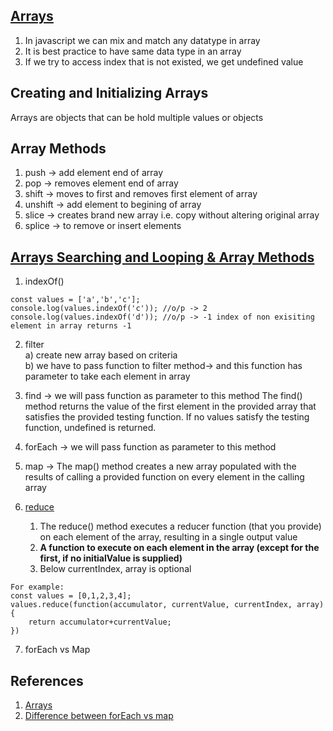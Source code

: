 ## [Arrays](./../arrays.js)
1) In javascript we can mix and match any datatype in array
2) It is best practice to have same data type in an array
3) If we try to access index that is not existed, we get undefined value


## Creating and Initializing Arrays
Arrays are objects that can be hold multiple values or objects

## Array Methods
1) push -> add element end of array
2) pop -> removes element end of array 
3) shift -> moves to first and removes first element of array 
4) unshift -> add element to begining of array 
5) slice -> creates brand new array i.e. copy without altering original array
6) splice -> to remove or insert elements

## [Arrays Searching and Looping & Array Methods](https://developer.mozilla.org/en-US/docs/Web/JavaScript/Reference/Global_Objects/Array)
1) indexOf()
```
const values = ['a','b','c'];
console.log(values.indexOf('c')); //o/p -> 2
console.log(values.indexOf('d')); //o/p -> -1 index of non exisiting element in array returns -1 
```
2) filter <br/>
    a) create new array based on criteria <br/>
    b) we have to pass function to filter method-> and this function has parameter to take each element in array <br/>

3) find -> we will pass function as parameter to this method
The find() method returns the value of the first element in the provided array that satisfies the provided testing function. If no values satisfy the testing function, undefined is returned.

4) forEach -> we will pass function as parameter to this method 

5) map -> The map() method creates a new array populated with the results of calling a provided function on every element in the calling array

6) [reduce](./../img/array-reduce-method.png) <br/>
    1) The reduce() method executes a reducer function (that you provide) on each element of the array, resulting in a single output value <br/>
    2) **A function to execute on each element in the array (except for the first, if no initialValue is supplied)** <br/>
    3) Below currentIndex, array is optional <br/>
```
For example: 
const values = [0,1,2,3,4];
values.reduce(function(accumulator, currentValue, currentIndex, array){
    return accumulator+currentValue;
})
```
    
7) forEach vs Map

## References
1) [Arrays](https://developer.mozilla.org/en-US/docs/Web/JavaScript/Reference/Global_Objects/Array)
2) [Difference between forEach vs map](https://www.freecodecamp.org/news/4-main-differences-between-foreach-and-map/)

